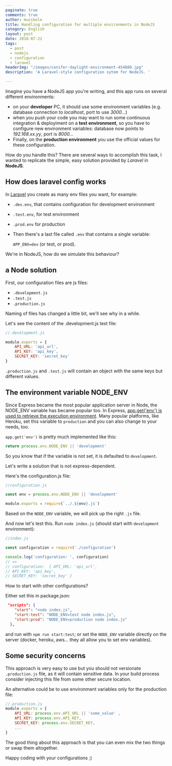 ```yaml
---
paginate: true
comments: true
author: musikele
title: Handling configuration for multiple environments in NodeJS
category: English
layout: post
date: 2018-07-22
tags:
  - post
  - nodejs
  - configuration
  - laravel
headerImg: "/images/conifer-daylight-environment-454880.jpg"
description: 'A Laravel-style configuration sytem for NodeJS. '

---
```

Imagine you have a NodeJS app you're writing, and this app runs on several different environments:

* on your **developer** PC, it should use some environment variables (e.g. database connection to _localhost_, port to use _3000_...)
* when you push your code you may want to run some continuous integration & deployiment on a **test environment**, so you have to configure new environment variables: database now points to _192.168.xx.yy_, port is _8000..._
* Finally, on the **production environment** you use the official values for these configuration.

How do you handle this? There are several ways to accomplish this task, I wanted to replicate the simple, easy solution provided by _Laravel_ in **NodeJS**.

## How does laravel config works

In [Laravel](https://laravel.com/docs/5.6/configuration) you create as many env files you want, for example:

* `.dev.env`, that contains configuration for development environment
* `.test.env`, for test environment
* `.prod.env` for production
* Then there's a last file called `.env` that contains a single variable:

  `APP_ENV=dev` (or test, or prod).

We're in NodeJS, how do we simulate this behaviour?

## a Node solution

First, our configuration files are js files:

* `.development.js`
* `.test.js`
* `.production.js`

Naming of files has changed a little bit, we'll see why in a while.

Let's see the content of the .development.js test file:

```js
//.development.js 

module.exports = {
    API_URL: 'api_url',
    API_KEY: 'api_key',
    SECRET_KEY: 'secret_key'
}
```

`.production.js` and `.test.js` will contain an object with the same keys but different values.

## The environment variable NODE_ENV

Since Express became the most popular application server in Node, the NODE_ENV variable has became popular too. In Express, [app.get('env') is used to retrieve the execution environment](https://stackoverflow.com/a/16979503/1020090). Many popular platforms, like Heroku, set this variable to `production` and you can also change to your needs, too.

`app.get('env')` is pretty much implemented like this:

```javascript
return process.env.NODE_ENV || 'development'
```

So you know that if the variable is not set, it is defaulted to `development`.

Let's write a solution that is not express-dependent.

Here's the configuration.js file:

```javascript
//configuration.js 

const env = process.env.NODE_ENV || 'development'

module.exports = require(`../.${env}.js`) 
```

Based on the `NODE_ENV` variable, we will pick up the right `.js` file.

And now let's test this. Run `node index.js` (should start with `development` environment):

```javascript
//index.js

const configuration = require('./configuration')

console.log('configuration: ', configuration)
// =>  
// configuration:  { API_URL: 'api_url',
// API_KEY: 'api_key',
// SECRET_KEY: 'secret_key' }
```

How to start with other configurations?

Either set this in package.json:

```json
 "scripts": {
    "start": "node index.js",
    "start:test": "NODE_ENV=test node index.js",
    "start:prod": "NODE_ENV=production node index.js"
  },
```

and run with `npm run start:test`; or set the `NODE_ENV` variable directly on the server (docker, heroku, aws... they all allow you to set env variables).

## Some security concerns

This approach is very easy to use but you should not versionate `.production.js` file, as it will contain sensitive data. In your build process consider injecting this file from some other secure location.

An alternative could be to use environment variables only for the production file:

```js
//.production.js 
module.exports = {
    API_URL: process.env.API_URL || 'some_value' ,
    API_KEY: process.env.API_KEY,
    SECRET_KEY: process.env.SECRET_KEY,
    ... 
}
```

The good thing about this approach is that you can even mix the two things or swap them altogether.

Happy coding with your configurations ;)